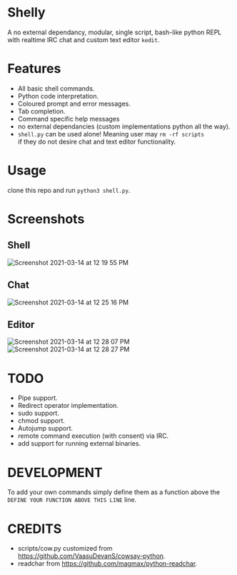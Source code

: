 # Shelly
A no external dependancy, modular, single script, bash-like python REPL with realtime IRC chat and custom text editor `kedit`.

# Features
- All basic shell commands.
- Python code interpretation.
- Coloured prompt and error messages.
- Tab completion.
- Command specific help messages
- no external dependancies (custom implementations python all the way).
- `shell.py` can be used alone! Meaning user may `rm -rf scripts`   
  if they do not desire chat and text editor functionality.

# Usage 
clone this repo and run `python3 shell.py`.

# Screenshots  

## Shell
![Screenshot 2021-03-14 at 12 19 55 PM](https://user-images.githubusercontent.com/59250093/111059975-99452e80-84bf-11eb-9167-5259123c8a58.png)

## Chat
![Screenshot 2021-03-14 at 12 25 16 PM](https://user-images.githubusercontent.com/59250093/111060071-59327b80-84c0-11eb-8ee7-e70119377da6.png)

## Editor
![Screenshot 2021-03-14 at 12 28 07 PM](https://user-images.githubusercontent.com/59250093/111060136-bd553f80-84c0-11eb-902f-5f4986d4f018.png)
![Screenshot 2021-03-14 at 12 28 27 PM](https://user-images.githubusercontent.com/59250093/111060146-c9410180-84c0-11eb-9fe3-8b10aeb4da98.png)

# TODO
- Pipe support.
- Redirect operator implementation. 
- sudo support. 
- chmod support. 
- Autojump support. 
- remote command execution (with consent) via IRC.  
- add support for running external binaries. 

# DEVELOPMENT
To add your own commands simply define them as a function above the `DEFINE YOUR FUNCTION ABOVE THIS LINE` line.

# CREDITS
- scripts/cow.py customized from https://github.com/VaasuDevanS/cowsay-python.
- readchar from https://github.com/magmax/python-readchar.
